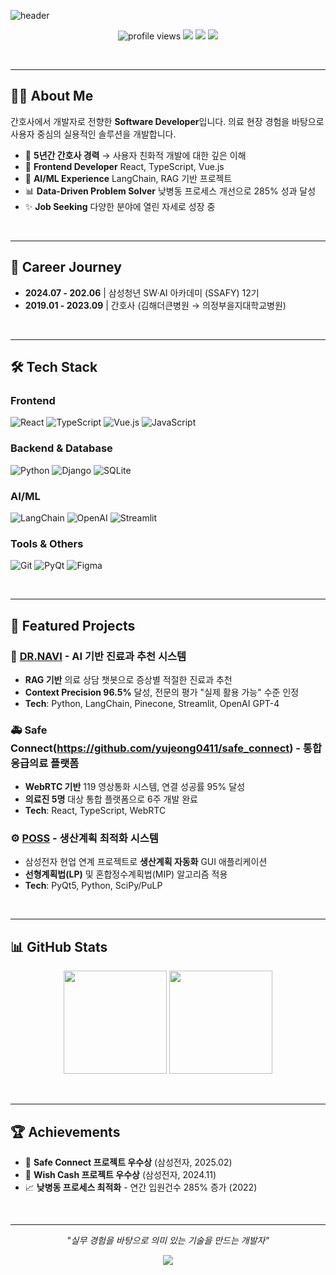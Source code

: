![header](https://capsule-render.vercel.app/api?type=waving&color=gradient&height=200&text=I'm%20Yu%20Jeong&fontSize=40&fontAlignY=35&desc=Frontend%20Developer%20|%20Problem%20Solver&descAlignY=55&descAlign=50)

<p align="center">
  <img src="https://komarev.com/ghpvc/?username=yujeong0411&style=flat-square&color=blue" alt="profile views"/>
  <a href="mailto:choiyujeong0411@gmail.com"><img src="https://img.shields.io/badge/Gmail-D14836?style=flat-square&logo=gmail&logoColor=white"/></a>
  <a href="https://nursecoder.tistory.com/"><img src="https://img.shields.io/badge/Blog-FF6B35?style=flat-square&logo=tistory&logoColor=white"/></a>
  <a href="https://solved.ac/choiyujeong0411/"><img src="http://mazassumnida.wtf/api/mini/generate_badge?boj=choiyujeong0411"/></a>
</p>

<br/>

---

## 👩‍💻 About Me

간호사에서 개발자로 전향한 **Software Developer**입니다.
의료 현장 경험을 바탕으로 사용자 중심의 실용적인 솔루션을 개발합니다.

- 🏥 **5년간 간호사 경력** → 사용자 친화적 개발에 대한 깊은 이해  
- 🌱 **Frontend Developer** React, TypeScript, Vue.js  
- 🤖 **AI/ML Experience** LangChain, RAG 기반 프로젝트  
- 📊 **Data-Driven Problem Solver** 낮병동 프로세스 개선으로 285% 성과 달성  
- ✨ **Job Seeking** 다양한 분야에 열린 자세로 성장 중

<br/>

---

## 💼 Career Journey

- **2024.07 - 202.06** | 삼성청년 SW·AI 아카데미 (SSAFY) 12기  
- **2019.01 - 2023.09** | 간호사 (김해더큰병원 → 의정부을지대학교병원)  

<br/>

---

## 🛠️ Tech Stack
### Frontend
![React](https://img.shields.io/badge/React-61DAFB?style=flat&logo=react&logoColor=black)
![TypeScript](https://img.shields.io/badge/TypeScript-3178C6?style=flat&logo=typescript&logoColor=white)
![Vue.js](https://img.shields.io/badge/Vue.js-4FC08D?style=flat&logo=vue.js&logoColor=white)
![JavaScript](https://img.shields.io/badge/JavaScript-F7DF1E?style=flat&logo=javascript&logoColor=black)

### Backend & Database
![Python](https://img.shields.io/badge/Python-3776AB?style=flat&logo=python&logoColor=white)
![Django](https://img.shields.io/badge/Django-092E20?style=flat&logo=django&logoColor=white)
![SQLite](https://img.shields.io/badge/SQLite-003B57?style=flat&logo=sqlite&logoColor=white)

### AI/ML
![LangChain](https://img.shields.io/badge/LangChain-121212?style=flat&logo=chainlink&logoColor=white)
![OpenAI](https://img.shields.io/badge/OpenAI-412991?style=flat&logo=openai&logoColor=white)
![Streamlit](https://img.shields.io/badge/Streamlit-FF4B4B?style=flat&logo=streamlit&logoColor=white)

### Tools & Others
![Git](https://img.shields.io/badge/Git-F05032?style=flat&logo=git&logoColor=white)
![PyQt](https://img.shields.io/badge/PyQt-41CD52?style=flat&logo=qt&logoColor=white)
![Figma](https://img.shields.io/badge/Figma-F24E1E?style=flat&logo=figma&logoColor=white)

<br/>

---

## 🎯 Featured Projects

### 🏥 [DR.NAVI](https://github.com/yujeong0411/Dr.Navi) - AI 기반 진료과 추천 시스템
- **RAG 기반** 의료 상담 챗봇으로 증상별 적절한 진료과 추천  
- **Context Precision 96.5%** 달성, 전문의 평가 "실제 활용 가능" 수준 인정  
- **Tech**: Python, LangChain, Pinecone, Streamlit, OpenAI GPT-4  

### 🚑 Safe Connect(https://github.com/yujeong0411/safe_connect) - 통합 응급의료 플랫폼 
- **WebRTC 기반** 119 영상통화 시스템, 연결 성공률 95% 달성  
- **의료진 5명** 대상 통합 플랫폼으로 6주 개발 완료  
- **Tech**: React, TypeScript, WebRTC  

### ⚙️ [POSS](https://github.com/yujeong0411/POSS) - 생산계획 최적화 시스템
- 삼성전자 현업 연계 프로젝트로 **생산계획 자동화** GUI 애플리케이션  
- **선형계획법(LP)** 및 혼합정수계획법(MIP) 알고리즘 적용  
- **Tech**: PyQt5, Python, SciPy/PuLP

<br/>

---

## 📊 GitHub Stats

<p align="center">
  <img src="https://github-readme-stats.vercel.app/api?username=yujeong0411&show_icons=true&theme=tokyonight&hide_border=true&bg_color=0D1117&title_color=58A6FF&text_color=C9D1D9&icon_color=58A6FF" height="165"/>
  <img src="https://github-readme-stats.vercel.app/api/top-langs/?username=yujeong0411&layout=compact&theme=tokyonight&hide_border=true&bg_color=0D1117&title_color=58A6FF&text_color=C9D1D9" height="165"/>
</p>

<br/>

---

## 🏆 Achievements

- 🥇 **Safe Connect 프로젝트 우수상** (삼성전자, 2025.02)  
- 🥇 **Wish Cash 프로젝트 우수상** (삼성전자, 2024.11)  
- 📈 **낮병동 프로세스 최적화** - 연간 입원건수 285% 증가 (2022)

<br/>

---

<p align="center">
  <em>"실무 경험을 바탕으로 의미 있는 기술을 만드는 개발자"</em>
</p>

<p align="center">
  <img src="https://capsule-render.vercel.app/api?section=footer&type=waving&color=0:4c6ef5,100:748ffc"/>
</p>
